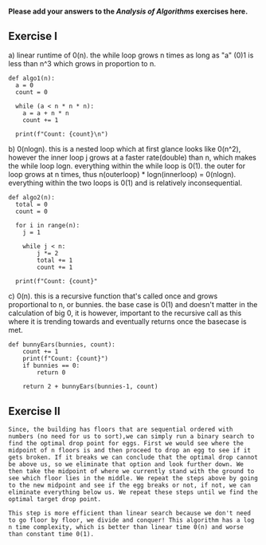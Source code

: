 #### Please add your answers to the **_Analysis of Algorithms_** exercises here.

## Exercise I

a) linear runtime of 0(n). the while loop grows n times as long as "a" (0)1 is less than n^3 which grows in proportion to n.

    def algo1(n):
      a = 0
      count = 0

      while (a < n * n * n):
        a = a + n * n
        count += 1

      print(f"Count: {count}\n")

b) 0(nlogn). this is a nested loop which at first glance looks like 0(n^2), however the inner loop j grows at a faster rate(double) than n, which makes the while loop logn. everything within the while loop is 0(1). the outer for loop grows at n times, thus n(outerloop) \* logn(innerloop) = 0(nlogn). everything within the two loops is 0(1) and is relatively inconsequential.

    def algo2(n):
      total = 0
      count = 0

      for i in range(n):
        j = 1

        while j < n:
            j *= 2
            total += 1
            count += 1

      print(f"Count: {count}"

c) 0(n). this is a recursive function that's called once and grows proportional to n, or bunnies. the base case is 0(1) and doesn't matter in the calculation of big 0, it is however, important to the recursive call as this where it is trending towards and eventually returns once the basecase is met.

    def bunnyEars(bunnies, count):
        count += 1
        print(f"Count: {count}")
        if bunnies == 0:
            return 0

        return 2 + bunnyEars(bunnies-1, count)

## Exercise II

```
Since, the building has floors that are sequential ordered with numbers (no need for us to sort),we can simply run a binary search to find the optimal drop point for eggs. First we would see where the midpoint of n floors is and then proceed to drop an egg to see if it gets broken. If it breaks we can conclude that the optimal drop cannot be above us, so we eliminate that option and look further down. We then take the midpoint of where we currently stand with the ground to see which floor lies in the middle. We repeat the steps above by going to the new midpoint and see if the egg breaks or not, if not, we can eliminate everything below us. We repeat these steps until we find the optimal target drop point.

This step is more efficient than linear search because we don't need to go floor by floor, we divide and conquer! This algorithm has a log n time complexity, which is better than linear time 0(n) and worse than constant time 0(1).
```
